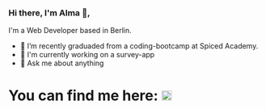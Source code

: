 ### Hi there, I'm Alma 👋,

I'm a Web Developer based in Berlin. 

- 🌱 I’m recently graduaded from a coding-bootcamp at Spiced Academy.
- 🔭 I'm currently working on a survey-app
- 💬 Ask me about anything

# You can find me here: <a href="https://www.linkedin.com/in/alkl"><img width="20px" height="20px" src="https://upload.wikimedia.org/wikipedia/commons/thumb/c/c9/Linkedin.svg/1200px-Linkedin.svg.png"></a>
<!--
**codelal/codelal** is a ✨ _special_ ✨ repository because its `README.md` (this file) appears on your GitHub profile.

Here are some ideas to get you started:

-
- 🌱 I’m recently graduaded from a coding-bootcamp at Spiced Academy.
- 🔭 I'm currently working on a little survey-app
- 👯 I’m looking to collaborate on ...
- 🤔 I’m looking for help with ...
- 💬 Ask me about anything
- 📫 How to reach me: <a href="//https://www.linkedin.com/in/alkl"><img width="20px" height="20px" src="https://upload.wikimedia.org/wikipedia/commons/thumb/c/c9/Linkedin.svg/1200px-Linkedin.svg.png"></a>
- 😄 Pronouns: ...
- ⚡ Fun fact: ...
-->
